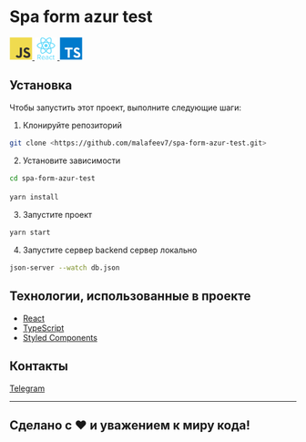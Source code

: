 # Spa form azur test



<p align="left">  <a href="https://developer.mozilla.org/en-US/docs/Web/JavaScript" target="_blank" rel="noreferrer"> <img src="https://raw.githubusercontent.com/devicons/devicon/master/icons/javascript/javascript-original.svg" alt="javascript" width="40" height="40"/> </a> <a href="https://reactjs.org/" target="_blank" rel="noreferrer"> <img src="https://raw.githubusercontent.com/devicons/devicon/master/icons/react/react-original-wordmark.svg" alt="react" width="40" height="40"/> </a>  <a href="https://www.typescriptlang.org/" target="_blank" rel="noreferrer"> <img src="https://raw.githubusercontent.com/devicons/devicon/master/icons/typescript/typescript-original.svg" alt="typescript" width="40" height="40"/> </a> </p>


## Установка

Чтобы запустить этот проект, выполните следующие шаги:

1. Клонируйте репозиторий
```bash
git clone <https://github.com/malafeev7/spa-form-azur-test.git>
```

2. Установите зависимости
```bash
cd spa-form-azur-test

yarn install
```
3. Запустите проект

```bash
yarn start
```

4. Запустите сервер backend сервер локально 

```bash
json-server --watch db.json
```

## Технологии, использованные в проекте

- [React](https://reactjs.org/)
- [TypeScript](https://www.typescriptlang.org/)
- [Styled Components](https://styled-components.com/)

## Контакты

[Telegram](https://t.me/malafeyev7)

---

## Сделано с ❤️ и уважением к миру кода!
